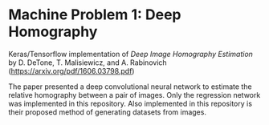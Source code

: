
# Machine Problem 1: Deep Homography
Keras/Tensorflow implementation of *Deep Image Homography Estimation* by D. DeTone, T. Malisiewicz, and A. Rabinovich (https://arxiv.org/pdf/1606.03798.pdf)

The paper presented a deep convolutional neural network to estimate the relative homography between a pair of images. Only the regression network was implemented in this repository. Also implemented in this repository is their proposed method of generating datasets from images.
